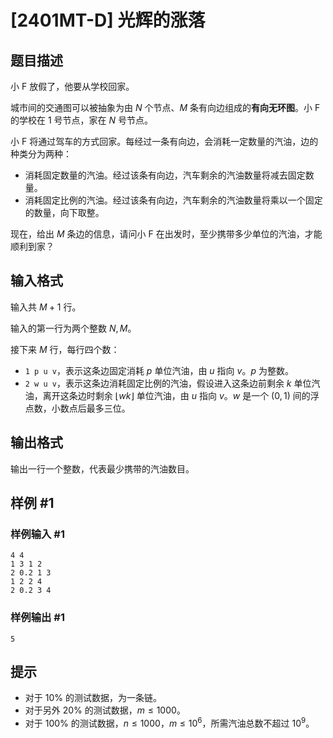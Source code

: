 # [2401MT-D] 光辉的涨落

## 题目描述

小 F 放假了，他要从学校回家。

城市间的交通图可以被抽象为由 $N$ 个节点、$M$ 条有向边组成的**有向无环图**。小 F 的学校在 $1$ 号节点，家在 $N$ 号节点。

小 F 将通过驾车的方式回家。每经过一条有向边，会消耗一定数量的汽油，边的种类分为两种：

- 消耗固定数量的汽油。经过该条有向边，汽车剩余的汽油数量将减去固定数量。
- 消耗固定比例的汽油。经过该条有向边，汽车剩余的汽油数量将乘以一个固定的数量，向下取整。

现在，给出 $M$ 条边的信息，请问小 F 在出发时，至少携带多少单位的汽油，才能顺利到家？

## 输入格式

输入共 $M+1$ 行。

输入的第一行为两个整数 $N,M$。

接下来 $M$ 行，每行四个数：

- `1 p u v`，表示这条边固定消耗 $p$ 单位汽油，由 $u$ 指向 $v$。$p$ 为整数。
- `2 w u v`，表示这条边消耗固定比例的汽油，假设进入这条边前剩余 $k$ 单位汽油，离开这条边时剩余 $\lfloor wk\rfloor$ 单位汽油，由 $u$ 指向 $v$。$w$ 是一个 $(0,1)$ 间的浮点数，小数点后最多三位。

## 输出格式

输出一行一个整数，代表最少携带的汽油数目。

## 样例 #1

### 样例输入 #1

```
4 4
1 3 1 2
2 0.2 1 3
1 2 2 4
2 0.2 3 4
```

### 样例输出 #1

```
5
```

## 提示

- 对于 $10\%$ 的测试数据，为一条链。
- 对于另外 $20\%$ 的测试数据，$m \le 1000$。
- 对于 $100\%$ 的测试数据，$n \le 1000$，$m \le 10^6$，所需汽油总数不超过 $10^9$。
